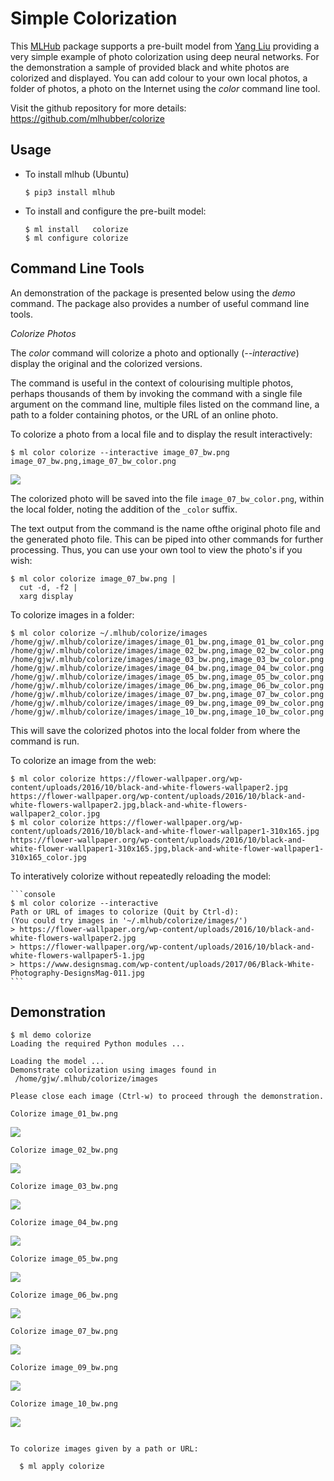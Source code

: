 # Simple Colorization

This [MLHub](https://mlhub.ai) package supports a pre-built model from
[Yang Liu]() providing a very simple example of photo colorization
using deep neural networks. For the demonstration a sample of provided
black and white photos are colorized and displayed. You can add colour
to your own local photos, a folder of photos, a photo on the Internet
using the *color* command line tool.

Visit the github repository for more details:
https://github.com/mlhubber/colorize

## Usage

- To install mlhub (Ubuntu)

  ```console
  $ pip3 install mlhub
  ```

* To install and configure the pre-built model:

  ```console
  $ ml install   colorize
  $ ml configure colorize
  ```

## Command Line Tools

An demonstration of the package is presented below using the *demo*
command. The package also provides a number of useful command line
tools.

*Colorize Photos*

The *color* command will colorize a photo and optionally
(*--interactive*) display the original and the colorized versions.

The command is useful in the context of colourising multiple photos,
perhaps thousands of them by invoking the command with a single file
argument on the command line, multiple files listed on the command
line, a path to a folder containing photos, or the URL of an online
photo.

To colorize a photo from a local file and to display the result
interactively:

```console
$ ml color colorize --interactive image_07_bw.png
image_07_bw.png,image_07_bw_color.png
```
![](image_07.png)

The colorized photo will be saved into the file 
`image_07_bw_color.png`, within the local folder, noting the addition of
the `_color` suffix. 

The text output from the command is the name ofthe original photo file
and the generated photo file. This can be piped into other commands
for further processing. Thus, you can use your own tool to view the
photo's if you wish:

```console
$ ml color colorize image_07_bw.png |
  cut -d, -f2 |
  xarg display
```

To colorize images in a folder:
```console
$ ml color colorize ~/.mlhub/colorize/images
/home/gjw/.mlhub/colorize/images/image_01_bw.png,image_01_bw_color.png
/home/gjw/.mlhub/colorize/images/image_02_bw.png,image_02_bw_color.png
/home/gjw/.mlhub/colorize/images/image_03_bw.png,image_03_bw_color.png
/home/gjw/.mlhub/colorize/images/image_04_bw.png,image_04_bw_color.png
/home/gjw/.mlhub/colorize/images/image_05_bw.png,image_05_bw_color.png
/home/gjw/.mlhub/colorize/images/image_06_bw.png,image_06_bw_color.png
/home/gjw/.mlhub/colorize/images/image_07_bw.png,image_07_bw_color.png
/home/gjw/.mlhub/colorize/images/image_09_bw.png,image_09_bw_color.png
/home/gjw/.mlhub/colorize/images/image_10_bw.png,image_10_bw_color.png
```
This will save the colorized photos into the local folder from where
the command is run.

To colorize an image from the web:

```console
$ ml color colorize https://flower-wallpaper.org/wp-content/uploads/2016/10/black-and-white-flowers-wallpaper2.jpg
https://flower-wallpaper.org/wp-content/uploads/2016/10/black-and-white-flowers-wallpaper2.jpg,black-and-white-flowers-wallpaper2_color.jpg
$ ml color colorize https://flower-wallpaper.org/wp-content/uploads/2016/10/black-and-white-flower-wallpaper1-310x165.jpg
https://flower-wallpaper.org/wp-content/uploads/2016/10/black-and-white-flower-wallpaper1-310x165.jpg,black-and-white-flower-wallpaper1-310x165_color.jpg
```

To interatively colorize without repeatedly reloading the model:

    ```console
    $ ml color colorize --interactive
    Path or URL of images to colorize (Quit by Ctrl-d):
    (You could try images in '~/.mlhub/colorize/images/')
    > https://flower-wallpaper.org/wp-content/uploads/2016/10/black-and-white-flowers-wallpaper2.jpg
	> https://flower-wallpaper.org/wp-content/uploads/2016/10/black-and-white-flowers-wallpaper5-1.jpg
	> https://www.designsmag.com/wp-content/uploads/2017/06/Black-White-Photography-DesignsMag-011.jpg
    ```

## Demonstration

```console
$ ml demo colorize
Loading the required Python modules ...

Loading the model ...
Demonstrate colorization using images found in
 /home/gjw/.mlhub/colorize/images 

Please close each image (Ctrl-w) to proceed through the demonstration.

Colorize image_01_bw.png
```
![](image_01.png)
```console
Colorize image_02_bw.png
```
![](image_02.png)
```console
Colorize image_03_bw.png
```
![](image_03.png)
```console
Colorize image_04_bw.png
```
![](image_04.png)
```console
Colorize image_05_bw.png
```
![](image_05.png)
```console
Colorize image_06_bw.png
```
![](image_06.png)
```console
Colorize image_07_bw.png
```
![](image_07.png)
```console
Colorize image_09_bw.png
```
![](image_09.png)
```console
Colorize image_10_bw.png
```
![](image_10.png)
```console

To colorize images given by a path or URL:

  $ ml apply colorize

```

